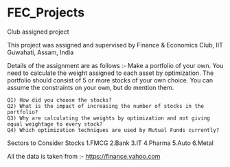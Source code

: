 # FEC_Projects

Club assigned project

This project was assigned and supervised by Finance & Economics Club, IIT Guwahati, Assam, India

Details of the assignment are as follows :-
Make a portfolio of your own. You need to calculate the weight assigned to each asset by optimization. The portfolio should consist of 5 or more stocks of your own choice. You can assume the constraints on your own, but do mention them.

    Q1) How did you choose the stocks?
    Q2) What is the impact of increasing the number of stocks in the portfolio?
    Q3) Why are calculating the weights by optimization and not giving equal weightage to every stock?
    Q4) Which optimization techniques are used by Mutual Funds currently?

Sectors to Consider Stocks 
  1.FMCG
  2.Bank
  3.IT
  4.Pharma
  5.Auto
  6.Metal

All the data is taken from :- https://finance.yahoo.com

